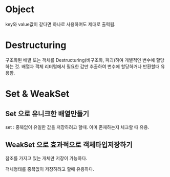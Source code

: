 # Object

key와 value값이 같다면 하나로 사용하여도 제대로 출력됨.

# Destructuring 

구조화된 배열 또는 객체를 Destructuring(비구조화, 파괴)하여 개별적인 변수에 할당하는 것. 배열과 객체 리터럴에서 필요한 값만 추출하여 변수에 할당하거나 반환할때 유용함.

# Set & WeakSet

## Set 으로 유니크한 배열만들기

set : 중복없이 유일한 값을 저장하려고 할때. 이미 존재하는지 체크할 때 유용.

## WeakSet 으로 효과적으로 객체타입저장하기

참조를 가지고 있는 개체만 저장이 가능하다.

객체형태를 중복없이 저장하려고 할때 유용하다.